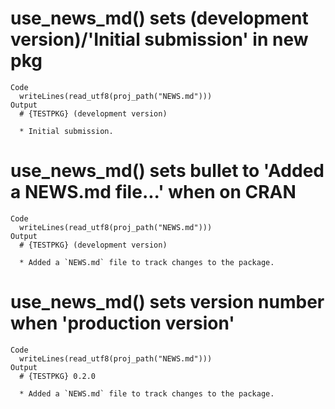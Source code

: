 # use_news_md() sets (development version)/'Initial submission' in new pkg

    Code
      writeLines(read_utf8(proj_path("NEWS.md")))
    Output
      # {TESTPKG} (development version)
      
      * Initial submission.

# use_news_md() sets bullet to 'Added a NEWS.md file...' when on CRAN

    Code
      writeLines(read_utf8(proj_path("NEWS.md")))
    Output
      # {TESTPKG} (development version)
      
      * Added a `NEWS.md` file to track changes to the package.

# use_news_md() sets version number when 'production version'

    Code
      writeLines(read_utf8(proj_path("NEWS.md")))
    Output
      # {TESTPKG} 0.2.0
      
      * Added a `NEWS.md` file to track changes to the package.

